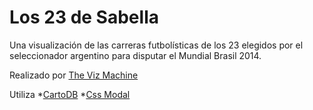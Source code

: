 # Los 23 de Sabella
Una visualización de las carreras futbolísticas de los 23 elegidos por el seleccionador argentino para disputar el Mundial Brasil 2014.

Realizado por [The Viz Machine](http://twitter.com/thevizmachine)

Utiliza
*[CartoDB](http://cartodb.com)
*[Css Modal](http://drublic.github.io/css-modal/)